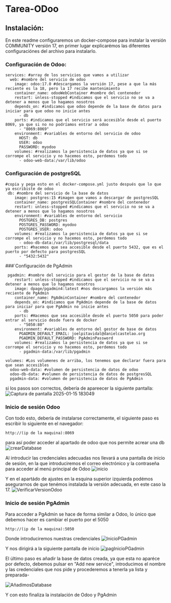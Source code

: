 # Tarea-ODoo

## Instalación:

En este readme configuraremos un docker-compose para instalar la versión COMMUNITY versión 17, en 
primer lugar explicarémos las diferentes configuraciónes del archivo para instalarlo.

### Configuración de Odoo:

```
services: #array de los servicios que vamos a utilizar
  web: #nombre del servicio de odoo
    image: odoo:17.0 #descargamos la versión 17, pese a que la más reciente es la 18, pero la 17 recibe mantenimiento
    container_name: odooWebContainer #nombre del contenedor
    restart: unless-stopped #indicamos que el servicio no se va a detener a menos que lo hagamos nosotros
    depends_on: #indicamos que odoo depende de la base de datos para iniciar para que odoo no inicie antes
      - db
    ports: #indicamos que el servicio será accesible desde el puerto 8069, ya que si no no podríamos entrar a odoo
      - "8069:8069"
    environment: #variables de entorno del servicio de odoo
      HOST: db
      USER: odoo
      PASSWORD: myodoo
    volumes: #realizamos la persistencia de datos ya que si se corrompe el servicio y no hacemos esto, perdemos todo
      - odoo-web-data:/var/lib/odoo
```

### Configuración de postgreSQL
```
#copia y pega esto en el docker-compose.yml justo después que lo que ya escribiste de odoo
 db: #nombre del servicio de la base de datos
    image: postgres:15 #imagen que vamos a descargar de postgresSQL
    container_name: postgresSQLContainer #nombre del contenedor
    restart: unless-stopped #indicamos que el servicio no se va a detener a menos que lo hagamos nosotros
    environment: #variables de entorno del servicio
      POSTGRES_DB: postgres
      POSTGRES_PASSWORD: myodoo
      POSTGRES_USER: odoo
    volumes: #realizamos la persistencia de datos ya que si se corrompe el servicio y no hacemos esto, perdemos todo
      - odoo-db-data:/var/lib/postgresql/data
    ports: #hacemos que sea accesible desde el puerto 5432, que es el puerto por defecto para postgresSQL
      - "5432:5432"
```


###´Configuración de PgAdmin
```
 pgadmin: #nombre del servicio para el gestor de la base de datos
    restart: unless-stopped #indicamos que el servicio no se va a detener a menos que lo hagamos nosotros
    image: dpage/pgadmin4:latest #nos descargamos la versión más reciente de PgAdmin
    container_name: PgAdminContainer #nombre del contenedor
    depends_on: #indicamos que PgAdmin depende de la base de datos para iniciar para que PgAdmin no inicie antes
      - db
    ports: #Hacemos que sea accesible desde el puerto 5050 para poder entrar al servicio desde fuera de docker
      - "5050:80"
    environment: #variables de entorno del gestor de base de datos
      PGADMIN_DEFAULT_EMAIL: joelpitavidal@danielcastelao.org
      PGADMIN_DEFAULT_PASSWORD: PgAdminPassword
    volumes: #realizamos la persistencia de datos ya que si se corrompe el servicio y no hacemos esto, perdemos todo
      - pgadmin-data:/var/lib/pgadmin

volumes: #Los volumenes de arriba, los tenemos que declarar fuera para que sean accesibles
  odoo-web-data: #volumen de persistencia de datos de odoo
  odoo-db-data: #volumen de persistencia de datos de postgresSQL
  pgadmin-data: #volumen de persistencia de datos de PgAdmin
```

si los pasos son correctos, debería de apareecer la siguiente pantalla:
![Captura de pantalla 2025-01-15 183049](https://github.com/user-attachments/assets/7c5fbb41-0cc0-4522-b98e-b74e50dcd677)


### Inicio de sesión Odoo

Con todo esto, debería de instalarse correctamente, el siguiente paso es escribir lo siguiente en el navegador:
```
http://(ip de la maquina):8069
```

para así poder acceder al apartado de odoo que nos permite acrear una db
![crearDatabase](https://github.com/user-attachments/assets/caa57436-d90e-46b4-a8ff-7d47c1313c8f)

Al introducir las credenciales adecuadas nos llevará a una pantalla de inicio de sesión, en la que introduciremos el correo electrónico y la contraseña para acceder al menú principal de Odoo
![inicio](https://github.com/user-attachments/assets/798e349f-6767-4ca1-bd0b-0a82806a7dca)



Y en el apartádo de ajustes en la esquina superior izquierda podémos asegurarnos de que tenémos instalada la versión adecuada, en este caso la 17.
![VerificarVersionOdoo](https://github.com/user-attachments/assets/c44ab6c3-afd7-4be7-b953-0f88d7e585eb)


### Inicio de sesión PgAdmin

Para acceder a PgAdmin se hace de forma similar a Odoo, lo único que debemos hacer es cambiar el puerto por el 5050
```
http://(ip de la maquina):5050
```
Donde introduciremos nuestras credenciales
![InicioPGadmin](https://github.com/user-attachments/assets/e74995fd-2061-45c8-a8ad-e113b8bcc7f0)


Y nos dirigirá a la siguiente pantalla de início
![pagInicioPGadmin](https://github.com/user-attachments/assets/b554613f-2bf6-4e09-af0d-35c9369bb68d)


El último paso es añadir la base de datos creada, ya que esta no aparéce por defecto, debemos pulsar en "Add new service", introducimos el nombre y las credenciales que nos pide y procederemos a tenerla ya lista y preparada-

![AñadimosDatabase](https://github.com/user-attachments/assets/0493bf1f-b902-4c56-b7cd-9c4e0fe04bf3)


Y con esto finaliza la instalación de Odoo y PgAdmin
